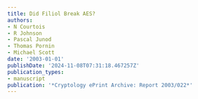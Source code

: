 ```yaml
---
title: Did Filiol Break AES?
authors:
- N Courtois
- R Johnson
- Pascal Junod
- Thomas Pornin
- Michael Scott
date: '2003-01-01'
publishDate: '2024-11-08T07:31:18.467257Z'
publication_types:
- manuscript
publication: '*Cryptology ePrint Archive: Report 2003/022*'
---
```

